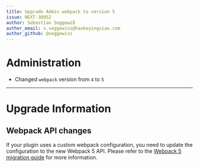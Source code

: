 ```yaml
---
title: Upgrade Admin webpack to version 5
issue: NEXT-30952
author: Sebastian Seggewiß
author_email: s.seggewiss@haokeyingxiao.com
author_github: @seggewiss
---
```

# Administration
* Changed `webpack` version from `4` to `5`
___
# Upgrade Information
## Webpack API changes
If your plugin uses a custom webpack configuration, you need to update the configuration to the new Webpack 5 API.
Please refer to the [Webpack 5 migration guide](https://webpack.js.org/migrate/5/) for more information.
